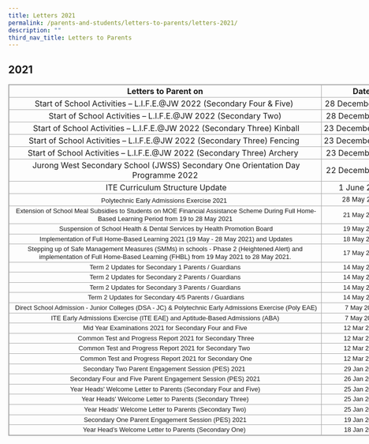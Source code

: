 ```yaml
---
title: Letters 2021
permalink: /parents-and-students/letters-to-parents/letters-2021/
description: ""
third_nav_title: Letters to Parents
---
```

2021
----

<table class="iveo_table ives_tab_simple3 ive_eobj_center" style="margin: auto; outline: 0px; padding: 0px; border-collapse: collapse; clear: both; border: 1px solid rgb(170, 170, 170); width: 928.5px;"><tbody style="margin: 0px; outline: 0px; padding: 0px;"><tr style="margin: 0px; outline: 0px; padding: 0px;"><td style="margin: 0px; outline: 0px; padding: 2px; text-align: center; border: 1px solid rgb(170, 170, 170); width: 642px;"><b style="margin: 0px; outline: 0px; padding: 0px;">Letters to Parent on</b></td><td style="margin: 0px; outline: 0px; padding: 2px; text-align: center; border: 1px solid rgb(170, 170, 170); width: 161px;"><b style="margin: 0px; outline: 0px; padding: 0px;">Date</b></td><td style="margin: 0px; outline: 0px; padding: 2px; text-align: center; border: 1px solid rgb(170, 170, 170); width: 125px;"><b style="margin: 0px; outline: 0px; padding: 0px;">Links</b></td></tr><tr style="margin: 0px; outline: 0px; padding: 0px;"><td style="margin: 0px; outline: 0px; padding: 2px; text-align: center; border: 1px solid rgb(170, 170, 170);"><span style="margin: 0px; outline: 0px; padding: 0px; font-size: 10pt; font-family: Calibri, sans-serif; color: rgb(31, 78, 121);"></span>Start of School Activities – L.I.F.E.@JW 2022 (Secondary Four &amp; Five)&nbsp;</td><td style="margin: 0px; outline: 0px; padding: 2px; text-align: center; border: 1px solid rgb(170, 170, 170);">28 December 2021</td><td style="margin: 0px; outline: 0px; padding: 2px; text-align: center; border: 1px solid rgb(170, 170, 170);"><a href="https://jurongwestsec.moe.edu.sg/qql/slot/u198/Parents/Letters%20to%20Parents/2021/Letter%20to%20Parents%20-%20LIFEJW%202022_Sec%204%20and%205.pdf" target="_blank" style="margin: 0px; outline: 0px; padding: 0px; color: rgb(66, 139, 202); text-decoration: none;">Click here</a></td></tr><tr style="margin: 0px; outline: 0px; padding: 0px;"><td style="margin: 0px; outline: 0px; padding: 2px; text-align: center; border: 1px solid rgb(170, 170, 170);"><span style="margin: 0px; outline: 0px; padding: 0px; font-size: 10pt; font-family: Calibri, sans-serif; color: rgb(31, 78, 121);"></span>Start of School Activities – L.I.F.E.@JW 2022 (Secondary Two)</td><td style="margin: 0px; outline: 0px; padding: 2px; text-align: center; border: 1px solid rgb(170, 170, 170);">&nbsp;28 December 2021</td><td style="margin: 0px; outline: 0px; padding: 2px; text-align: center; border: 1px solid rgb(170, 170, 170);"><a href="https://jurongwestsec.moe.edu.sg/qql/slot/u198/Parents/Letters%20to%20Parents/2021/Letter%20to%20Parents%20LIFEJW%202022_Sec%202.pdf" target="" style="margin: 0px; outline: 0px; padding: 0px; color: rgb(66, 139, 202); text-decoration: none;">Click here</a></td></tr><tr style="margin: 0px; outline: 0px; padding: 0px;"><td style="margin: 0px; outline: 0px; padding: 2px; text-align: center; border: 1px solid rgb(170, 170, 170);">&nbsp;Start of School Activities – L.I.F.E.@JW 2022 (Secondary Three) Kinball</td><td style="margin: 0px; outline: 0px; padding: 2px; text-align: center; border: 1px solid rgb(170, 170, 170);">23 December 2021&nbsp;</td><td style="margin: 0px; outline: 0px; padding: 2px; text-align: center; border: 1px solid rgb(170, 170, 170);"><a href="https://jurongwestsec.moe.edu.sg/qql/slot/u198/Parents/Letters%20to%20Parents/2021/Letter%20to%20Parents%20-%20LIFEJW%202022_Sec%203_Kinball.pdf" target="_blank" style="margin: 0px; outline: 0px; padding: 0px; color: rgb(66, 139, 202); text-decoration: none;">Click here</a></td></tr><tr style="margin: 0px; outline: 0px; padding: 0px;"><td style="margin: 0px; outline: 0px; padding: 2px; text-align: center; border: 1px solid rgb(170, 170, 170);"><span style="margin: 0px; outline: 0px; padding: 0px; font-size: 10pt; font-family: Calibri, sans-serif; color: rgb(31, 78, 121);"></span>Start of School Activities – L.I.F.E.@JW 2022 (Secondary Three) Fencing&nbsp;</td><td style="margin: 0px; outline: 0px; padding: 2px; text-align: center; border: 1px solid rgb(170, 170, 170);">23 December 2021&nbsp;</td><td style="margin: 0px; outline: 0px; padding: 2px; text-align: center; border: 1px solid rgb(170, 170, 170);"><a href="https://jurongwestsec.moe.edu.sg/qql/slot/u198/Parents/Letters%20to%20Parents/2021/Letter%20to%20Parents%20-%20LIFEJW%202022_Sec%203_Fencing_Roller.pdf" target="_blank" style="margin: 0px; outline: 0px; padding: 0px; color: rgb(66, 139, 202); text-decoration: none;">Click here&nbsp;</a></td></tr><tr style="margin: 0px; outline: 0px; padding: 0px;"><td style="margin: 0px; outline: 0px; padding: 2px; text-align: center; border: 1px solid rgb(170, 170, 170);"><span style="margin: 0px; outline: 0px; padding: 0px; font-size: 10pt; font-family: Calibri, sans-serif; color: rgb(31, 78, 121);"></span><span class="" style="margin: 0px; outline: 0px; padding: 0px;">Start of School Activities – L.I.F.E.@JW 2022 (Secondary Three) Archery&nbsp;</span>&nbsp;</td><td style="margin: 0px; outline: 0px; padding: 2px; text-align: center; border: 1px solid rgb(170, 170, 170);">&nbsp;23 December 2021</td><td style="margin: 0px; outline: 0px; padding: 2px; text-align: center; border: 1px solid rgb(170, 170, 170);"><a href="https://jurongwestsec.moe.edu.sg/qql/slot/u198/Parents/Letters%20to%20Parents/2021/Letter%20to%20Parents%20-%20LIFEJW%202022_Sec%203_Archery.pdf" target="_blank" style="margin: 0px; outline: 0px; padding: 0px; color: rgb(66, 139, 202); text-decoration: none;">Click here&nbsp;</a></td></tr><tr style="margin: 0px; outline: 0px; padding: 0px;"><td style="margin: 0px; outline: 0px; padding: 2px; text-align: center; border: 1px solid rgb(170, 170, 170);">&nbsp;Jurong West Secondary School (JWSS) Secondary One Orientation Day Programme 2022</td><td style="margin: 0px; outline: 0px; padding: 2px; text-align: center; border: 1px solid rgb(170, 170, 170);">&nbsp;22 December 2021</td><td style="margin: 0px; outline: 0px; padding: 2px; text-align: center; border: 1px solid rgb(170, 170, 170);"><a href="https://jurongwestsec.moe.edu.sg/qql/slot/u198/Parents/Letters%20to%20Parents/2021/Letter%20to%20Parents%20-%20Sec%201%20Orientation%20Camp.pdf" target="_blank" style="margin: 0px; outline: 0px; padding: 0px; color: rgb(66, 139, 202); text-decoration: none;">Click here&nbsp;</a></td></tr><tr style="margin: 0px; outline: 0px; padding: 0px;"><td style="margin: 0px; outline: 0px; padding: 2px; text-align: center; border: 1px solid rgb(170, 170, 170);">&nbsp;ITE Curriculum Structure Update</td><td style="margin: 0px; outline: 0px; padding: 2px; text-align: center; border: 1px solid rgb(170, 170, 170);">&nbsp;1 June 2021</td><td style="margin: 0px; outline: 0px; padding: 2px; text-align: center; border: 1px solid rgb(170, 170, 170);"><font size="2" style="margin: 0px; outline: 0px; padding: 0px; line-height: 15.6px;"><a href="https://jurongwestsec.moe.edu.sg/qql/slot/u198/Parents/Letters%20to%20Parents/2021/ITE%20Curricular%20Structure%20Update.pdf" target="_blank" style="margin: 0px; outline: 0px; padding: 0px; color: rgb(66, 139, 202); text-decoration: none;">Click here</a>&nbsp;</font></td></tr><tr style="margin: 0px; outline: 0px; padding: 0px;"><td style="margin: 0px; outline: 0px; padding: 2px; text-align: center; border: 1px solid rgb(170, 170, 170);"><span style="margin: 0px; outline: 0px; padding: 0px; font-family: verdana, sans-serif; font-size: small;">Polytechnic Early Admissions Exercise 2021</span>&nbsp;</td><td style="margin: 0px; outline: 0px; padding: 2px; text-align: center; border: 1px solid rgb(170, 170, 170);"><font size="2" style="margin: 0px; outline: 0px; padding: 0px; line-height: 15.6px;">&nbsp;28 May 2021</font></td><td style="margin: 0px; outline: 0px; padding: 2px; text-align: center; border: 1px solid rgb(170, 170, 170);"><font size="2" style="margin: 0px; outline: 0px; padding: 0px; line-height: 15.6px;"><a href="https://jurongwestsec.moe.edu.sg/qql/slot/u198/Parents/Letters%20to%20Parents/2021/Poly_EAE_2021.pdf" target="_blank" style="margin: 0px; outline: 0px; padding: 0px; color: rgb(66, 139, 202); text-decoration: none;">Click here&nbsp;</a></font></td></tr><tr style="margin: 0px; outline: 0px; padding: 0px;"><td style="margin: 0px; outline: 0px; padding: 2px; text-align: center; border: 1px solid rgb(170, 170, 170);"><font face="verdana, sans-serif" size="2" style="margin: 0px; outline: 0px; padding: 0px; line-height: 15.6px;">&nbsp;Extension of School Meal Subsidies to Students on MOE Financial Assistance Scheme During Full Home-Based Learning Period from 19 to 28 May 2021</font></td><td style="margin: 0px; outline: 0px; padding: 2px; text-align: center; border: 1px solid rgb(170, 170, 170);"><font face="verdana, sans-serif" size="2" style="margin: 0px; outline: 0px; padding: 0px; line-height: 15.6px;">21 May 2021</font></td><td style="margin: 0px; outline: 0px; padding: 2px; text-align: center; border: 1px solid rgb(170, 170, 170);"><font face="verdana, sans-serif" size="2" style="margin: 0px; outline: 0px; padding: 0px; line-height: 15.6px;"><a href="https://jurongwestsec.moe.edu.sg/qql/slot/u198/Parents/Letters%20to%20Parents/2021/Extension%20of%20School%20Meal%20Subsidise%20during%20FHBL%2019%20to%2028%20May%202021.pdf" target="_blank" style="margin: 0px; outline: 0px; padding: 0px; color: rgb(66, 139, 202); text-decoration: none;">Click here</a></font></td></tr><tr style="margin: 0px; outline: 0px; padding: 0px;"><td style="margin: 0px; outline: 0px; padding: 2px; text-align: center; border: 1px solid rgb(170, 170, 170);"><font face="verdana, sans-serif" size="2" style="margin: 0px; outline: 0px; padding: 0px; line-height: 15.6px;">&nbsp;Suspension of School Health &amp; Dental Services by Health Promotion Board</font></td><td style="margin: 0px; outline: 0px; padding: 2px; text-align: center; border: 1px solid rgb(170, 170, 170);"><font face="verdana, sans-serif" size="2" style="margin: 0px; outline: 0px; padding: 0px; line-height: 15.6px;">19 May 2021</font></td><td style="margin: 0px; outline: 0px; padding: 2px; text-align: center; border: 1px solid rgb(170, 170, 170);"><a href="https://jurongwestsec-moe-edu-sg-admin.cwp.sg/qql/slot/u198/Parents/Letters%20to%20Parents/2021/19%20May%202021%20HPB%20School%20Health%20and%20School%20Dental%20Services.pdf" target="_blank" style="margin: 0px; outline: 0px; padding: 0px; color: rgb(66, 139, 202); text-decoration: none;"><font face="verdana, sans-serif" size="2" style="margin: 0px; outline: 0px; padding: 0px; line-height: 15.6px;">Click here</font></a></td></tr><tr style="margin: 0px; outline: 0px; padding: 0px;"><td style="margin: 0px; outline: 0px; padding: 2px; text-align: center; border: 1px solid rgb(170, 170, 170);"><font size="2" face="verdana, sans-serif" style="margin: 0px; outline: 0px; padding: 0px; line-height: 15.6px;">&nbsp;Implementation of Full Home-Based Learning 2021 (19 May - 28 May 2021) and Updates<br style="margin: 0px; outline: 0px; padding: 0px;"></font></td><td style="margin: 0px; outline: 0px; padding: 2px; text-align: center; border: 1px solid rgb(170, 170, 170);"><font face="verdana, sans-serif" size="2" style="margin: 0px; outline: 0px; padding: 0px; line-height: 15.6px;">18 May 2021</font></td><td style="margin: 0px; outline: 0px; padding: 2px; text-align: center; border: 1px solid rgb(170, 170, 170);"><font face="verdana, sans-serif" size="2" style="margin: 0px; outline: 0px; padding: 0px; line-height: 15.6px;"><a href="https://jurongwestsec.moe.edu.sg/qql/slot/u198/Parents/Letters%20to%20Parents/2021/18%20May_Parents%20Letter%20-%20FHBL.pdf" target="_blank" style="margin: 0px; outline: 0px; padding: 0px; color: rgb(66, 139, 202); text-decoration: none;">Click here</a></font></td></tr><tr style="margin: 0px; outline: 0px; padding: 0px;"><td style="margin: 0px; outline: 0px; padding: 2px; text-align: center; border: 1px solid rgb(170, 170, 170); width: 496px;"><font face="verdana, sans-serif" size="2" style="margin: 0px; outline: 0px; padding: 0px; line-height: 15.6px;">Stepping up of Safe Management Measures (SMMs) in schools - Phase 2 (Heightened Alert) and implementation of Full Home-Based Learning (FHBL) from 19 May 2021 to 28 May 2021.</font></td><td style="margin: 0px; outline: 0px; padding: 2px; text-align: center; border: 1px solid rgb(170, 170, 170); width: 161px;"><font size="2" face="verdana, sans-serif" style="margin: 0px; outline: 0px; padding: 0px; line-height: 15.6px;">17 May 2021</font></td><td style="margin: 0px; outline: 0px; padding: 2px; text-align: center; border: 1px solid rgb(170, 170, 170); width: 125px;"><font face="verdana, sans-serif" size="2" style="margin: 0px; outline: 0px; padding: 0px; line-height: 15.6px;"><a href="http://jurongwestsec.moe.edu.sg/qql/slot/u198/Parents/Letters%20to%20Parents/2021/17_May_Parent_Letter_PG.pdf" target="_blank" style="margin: 0px; outline: 0px; padding: 0px; color: rgb(66, 139, 202); text-decoration: none;">Click here</a></font></td></tr><tr style="margin: 0px; outline: 0px; padding: 0px;"><td style="margin: 0px; outline: 0px; padding: 2px; text-align: center; border: 1px solid rgb(170, 170, 170);"><font face="verdana, sans-serif" size="2" style="margin: 0px; outline: 0px; padding: 0px; line-height: 15.6px;">Term 2 Updates for Secondary 1 Parents / Guardians</font></td><td style="margin: 0px; outline: 0px; padding: 2px; text-align: center; border: 1px solid rgb(170, 170, 170);"><font face="verdana, sans-serif" size="2" style="margin: 0px; outline: 0px; padding: 0px; line-height: 15.6px;">14 May 2021</font></td><td style="margin: 0px; outline: 0px; padding: 2px; text-align: center; border: 1px solid rgb(170, 170, 170);"><font face="verdana, sans-serif" size="2" style="margin: 0px; outline: 0px; padding: 0px; line-height: 15.6px;"><a href="http://jurongwestsec.moe.edu.sg/qql/slot/u198/Parents/Letters%20to%20Parents/2021/Term%202%20Updates_Letter%20to%20Parents_Sec%201_14%20May.pdf" target="_blank" style="margin: 0px; outline: 0px; padding: 0px; color: rgb(66, 139, 202); text-decoration: none;">Click here</a></font></td></tr><tr style="margin: 0px; outline: 0px; padding: 0px;"><td style="margin: 0px; outline: 0px; padding: 2px; text-align: center; border: 1px solid rgb(170, 170, 170);"><font face="verdana, sans-serif" size="2" style="margin: 0px; outline: 0px; padding: 0px; line-height: 15.6px;">Term 2 Updates for Secondary 2 Parents / Guardians</font></td><td style="margin: 0px; outline: 0px; padding: 2px; text-align: center; border: 1px solid rgb(170, 170, 170);"><font face="verdana, sans-serif" size="2" style="margin: 0px; outline: 0px; padding: 0px; line-height: 15.6px;">14 May 2021</font></td><td style="margin: 0px; outline: 0px; padding: 2px; text-align: center; border: 1px solid rgb(170, 170, 170);"><font face="verdana, sans-serif" size="2" style="margin: 0px; outline: 0px; padding: 0px; line-height: 15.6px;"><a href="http://jurongwestsec.moe.edu.sg/qql/slot/u198/Parents/Letters%20to%20Parents/2021/Term%202%20Updates_Letter%20to%20Parents_Sec%202_14%20May.pdf" target="_blank" style="margin: 0px; outline: 0px; padding: 0px; color: rgb(66, 139, 202); text-decoration: none;">Click here</a></font></td></tr><tr style="margin: 0px; outline: 0px; padding: 0px;"><td style="margin: 0px; outline: 0px; padding: 2px; text-align: center; border: 1px solid rgb(170, 170, 170);"><font face="verdana, sans-serif" size="2" style="margin: 0px; outline: 0px; padding: 0px; line-height: 15.6px;">Term 2 Updates for Secondary 3 Parents / Guardians</font></td><td style="margin: 0px; outline: 0px; padding: 2px; text-align: center; border: 1px solid rgb(170, 170, 170);"><font face="verdana, sans-serif" size="2" style="margin: 0px; outline: 0px; padding: 0px; line-height: 15.6px;">14 May 2021</font></td><td style="margin: 0px; outline: 0px; padding: 2px; text-align: center; border: 1px solid rgb(170, 170, 170);"><font face="verdana, sans-serif" size="2" style="margin: 0px; outline: 0px; padding: 0px; line-height: 15.6px;"><a href="http://jurongwestsec.moe.edu.sg/qql/slot/u198/Parents/Letters%20to%20Parents/2021/Term%202%20Updates_Letter%20to%20Parents_Sec%203_14%20May.pdf" target="_blank" style="margin: 0px; outline: 0px; padding: 0px; color: rgb(66, 139, 202); text-decoration: none;">Click here</a></font></td></tr><tr style="margin: 0px; outline: 0px; padding: 0px;"><td style="margin: 0px; outline: 0px; padding: 2px; text-align: center; border: 1px solid rgb(170, 170, 170);"><font face="verdana, sans-serif" size="2" style="margin: 0px; outline: 0px; padding: 0px; line-height: 15.6px;">&nbsp;Term 2 Updates for Secondary 4/5 Parents / Guardians</font></td><td style="margin: 0px; outline: 0px; padding: 2px; text-align: center; border: 1px solid rgb(170, 170, 170);"><font face="verdana, sans-serif" size="2" style="margin: 0px; outline: 0px; padding: 0px; line-height: 15.6px;">14 May 2021</font></td><td style="margin: 0px; outline: 0px; padding: 2px; text-align: center; border: 1px solid rgb(170, 170, 170);"><font face="verdana, sans-serif" size="2" style="margin: 0px; outline: 0px; padding: 0px; line-height: 15.6px;"><a href="http://jurongwestsec.moe.edu.sg/qql/slot/u198/Parents/Letters%20to%20Parents/2021/Term%202%20Updates_Letter%20to%20Parents_Sec%2045_14%20May.pdf" target="_blank" style="margin: 0px; outline: 0px; padding: 0px; color: rgb(66, 139, 202); text-decoration: none;">Click here</a></font></td></tr><tr style="margin: 0px; outline: 0px; padding: 0px;"><td style="margin: 0px; outline: 0px; padding: 2px; text-align: center; border: 1px solid rgb(170, 170, 170);"><font face="verdana, sans-serif" size="2" style="margin: 0px; outline: 0px; padding: 0px; line-height: 15.6px;">&nbsp;Direct School Admission - Junior Colleges (DSA - JC) &amp; Polytechnic Early Admissions Exercise (Poly EAE)</font></td><td style="margin: 0px; outline: 0px; padding: 2px; text-align: center; border: 1px solid rgb(170, 170, 170);"><font face="verdana, sans-serif" size="2" style="margin: 0px; outline: 0px; padding: 0px; line-height: 15.6px;">7 May 2021</font></td><td style="margin: 0px; outline: 0px; padding: 2px; text-align: center; border: 1px solid rgb(170, 170, 170);"><font face="verdana, sans-serif" size="2" style="margin: 0px; outline: 0px; padding: 0px; line-height: 15.6px;">&nbsp;<a href="http://jurongwestsec.moe.edu.sg/qql/slot/u198/Parents/Letters%20to%20Parents/2021/DSA_JC%20Letter%20to%20Parents.pdf" target="_blank" style="margin: 0px; outline: 0px; padding: 0px; color: rgb(66, 139, 202); text-decoration: none;">Click here</a></font></td></tr><tr style="margin: 0px; outline: 0px; padding: 0px;"><td style="margin: 0px; outline: 0px; padding: 2px; text-align: center; border: 1px solid rgb(170, 170, 170);"><font face="verdana, sans-serif" size="2" style="margin: 0px; outline: 0px; padding: 0px; line-height: 15.6px;">ITE Early Admissions Exercise (ITE EAE) and Aptitude-Based Admissions (ABA)</font></td><td style="margin: 0px; outline: 0px; padding: 2px; text-align: center; border: 1px solid rgb(170, 170, 170);"><font face="verdana, sans-serif" size="2" style="margin: 0px; outline: 0px; padding: 0px; line-height: 15.6px;">7 May 2021</font></td><td style="margin: 0px; outline: 0px; padding: 2px; text-align: center; border: 1px solid rgb(170, 170, 170);"><font face="verdana, sans-serif" size="2" style="margin: 0px; outline: 0px; padding: 0px; line-height: 15.6px;"><a href="http://jurongwestsec.moe.edu.sg/qql/slot/u198/Parents/Letters%20to%20Parents/2021/ITE_EAE%20Letter%20to%20Parents.pdf" target="_blank" style="margin: 0px; outline: 0px; padding: 0px; color: rgb(66, 139, 202); text-decoration: none;">Click here</a></font></td></tr><tr style="margin: 0px; outline: 0px; padding: 0px;"><td style="margin: 0px; outline: 0px; padding: 2px; text-align: center; border: 1px solid rgb(170, 170, 170);"><font face="verdana, sans-serif" size="2" style="margin: 0px; outline: 0px; padding: 0px; line-height: 15.6px;">Mid Year Examinations 2021 for Secondary Four and Five</font></td><td style="margin: 0px; outline: 0px; padding: 2px; text-align: center; border: 1px solid rgb(170, 170, 170);"><font face="verdana, sans-serif" size="2" style="margin: 0px; outline: 0px; padding: 0px; line-height: 15.6px;">12 Mar 2021</font></td><td style="margin: 0px; outline: 0px; padding: 2px; text-align: center; border: 1px solid rgb(170, 170, 170);"><font face="verdana, sans-serif" size="2" style="margin: 0px; outline: 0px; padding: 0px; line-height: 15.6px;"><a href="http://jurongwestsec.moe.edu.sg/qql/slot/u198/Parents/Letters%20to%20Parents/2021/11.%20Mid%20Year%20Exam%20Sec%204_5.pdf" target="_blank" style="margin: 0px; outline: 0px; padding: 0px; color: rgb(66, 139, 202); text-decoration: none;">Click here</a></font></td></tr><tr style="margin: 0px; outline: 0px; padding: 0px;"><td style="margin: 0px; outline: 0px; padding: 2px; text-align: center; border: 1px solid rgb(170, 170, 170);"><font face="verdana, sans-serif" size="2" style="margin: 0px; outline: 0px; padding: 0px; line-height: 15.6px;">&nbsp;Common Test and Progress Report 2021 for Secondary Three</font></td><td style="margin: 0px; outline: 0px; padding: 2px; text-align: center; border: 1px solid rgb(170, 170, 170);"><font face="verdana, sans-serif" size="2" style="margin: 0px; outline: 0px; padding: 0px; line-height: 15.6px;">12 Mar 2021</font></td><td style="margin: 0px; outline: 0px; padding: 2px; text-align: center; border: 1px solid rgb(170, 170, 170);"><a href="http://jurongwestsec.moe.edu.sg/qql/slot/u198/Parents/Letters%20to%20Parents/2021/10.%20Common%20Test%20Sec%203.pdf" target="_blank" style="margin: 0px; outline: 0px; padding: 0px; color: rgb(66, 139, 202); text-decoration: none;"><font face="verdana, sans-serif" size="2" style="margin: 0px; outline: 0px; padding: 0px; line-height: 15.6px;">Click here</font></a></td></tr><tr style="margin: 0px; outline: 0px; padding: 0px;"><td style="margin: 0px; outline: 0px; padding: 2px; text-align: center; border: 1px solid rgb(170, 170, 170);"><font face="verdana, sans-serif" size="2" style="margin: 0px; outline: 0px; padding: 0px; line-height: 15.6px;">Common Test and Progress Report 2021 for Secondary Two&nbsp;</font></td><td style="margin: 0px; outline: 0px; padding: 2px; text-align: center; border: 1px solid rgb(170, 170, 170);"><font face="verdana, sans-serif" size="2" style="margin: 0px; outline: 0px; padding: 0px; line-height: 15.6px;">12 Mar 2021</font></td><td style="margin: 0px; outline: 0px; padding: 2px; text-align: center; border: 1px solid rgb(170, 170, 170);"><a href="https://jurongwestsec.moe.edu.sg/qql/slot/u198/Parents/Letters%20to%20Parents/2021/9.%20Common%20Test%20Sec%202.pdf" target="_blank" style="margin: 0px; outline: 0px; padding: 0px; color: rgb(66, 139, 202); text-decoration: none;"><font face="verdana, sans-serif" size="2" style="margin: 0px; outline: 0px; padding: 0px; line-height: 15.6px;">Click here</font></a></td></tr><tr style="margin: 0px; outline: 0px; padding: 0px;"><td style="margin: 0px; outline: 0px; padding: 2px; text-align: center; border: 1px solid rgb(170, 170, 170);"><font face="verdana, sans-serif" size="2" style="margin: 0px; outline: 0px; padding: 0px; line-height: 15.6px;">&nbsp;Common Test and Progress Report 2021 for Secondary One</font></td><td style="margin: 0px; outline: 0px; padding: 2px; text-align: center; border: 1px solid rgb(170, 170, 170);"><font face="verdana, sans-serif" size="2" style="margin: 0px; outline: 0px; padding: 0px; line-height: 15.6px;">12 Mar 2021</font></td><td style="margin: 0px; outline: 0px; padding: 2px; text-align: center; border: 1px solid rgb(170, 170, 170);"><a href="http://jurongwestsec.moe.edu.sg/qql/slot/u198/Parents/Letters%20to%20Parents/2021/8.%20Common%20Test%20Sec%201.pdf" target="_blank" style="margin: 0px; outline: 0px; padding: 0px; color: rgb(66, 139, 202); text-decoration: none;"><font face="verdana, sans-serif" size="2" style="margin: 0px; outline: 0px; padding: 0px; line-height: 15.6px;">Click here</font></a></td></tr><tr style="margin: 0px; outline: 0px; padding: 0px;"><td style="margin: 0px; outline: 0px; padding: 2px; text-align: center; border: 1px solid rgb(170, 170, 170);"><font face="verdana, sans-serif" size="2" style="margin: 0px; outline: 0px; padding: 0px; line-height: 15.6px;">Secondary Two Parent Engagement Session (PES) 2021&nbsp;</font></td><td style="margin: 0px; outline: 0px; padding: 2px; text-align: center; border: 1px solid rgb(170, 170, 170);"><font face="verdana, sans-serif" size="2" style="margin: 0px; outline: 0px; padding: 0px; line-height: 15.6px;">29 Jan 2021</font></td><td style="margin: 0px; outline: 0px; padding: 2px; text-align: center; border: 1px solid rgb(170, 170, 170);"><a href="https://jurongwestsec.moe.edu.sg/qql/slot/u198/Parents/Letters%20to%20Parents/2021/7.%20Sec%202%20PES%202021.pdf" target="_blank" style="margin: 0px; outline: 0px; padding: 0px; color: rgb(66, 139, 202); text-decoration: none;"><font face="verdana, sans-serif" size="2" style="margin: 0px; outline: 0px; padding: 0px; line-height: 15.6px;">Click here</font></a></td></tr><tr style="margin: 0px; outline: 0px; padding: 0px;"><td style="margin: 0px; outline: 0px; padding: 2px; text-align: center; border: 1px solid rgb(170, 170, 170);"><font face="verdana, sans-serif" size="2" style="margin: 0px; outline: 0px; padding: 0px; line-height: 15.6px;">Secondary Four and Five Parent Engagement Session (PES) 2021</font></td><td style="margin: 0px; outline: 0px; padding: 2px; text-align: center; border: 1px solid rgb(170, 170, 170);"><font face="verdana, sans-serif" size="2" style="margin: 0px; outline: 0px; padding: 0px; line-height: 15.6px;">26 Jan 2021</font></td><td style="margin: 0px; outline: 0px; padding: 2px; text-align: center; border: 1px solid rgb(170, 170, 170);"><font face="verdana, sans-serif" size="2" style="margin: 0px; outline: 0px; padding: 0px; line-height: 15.6px;"><a href="https://jurongwestsec.moe.edu.sg/qql/slot/u198/Parents/Letters%20to%20Parents/2021/6.%20Sec%204_5%20PES%20Letter_PG.pdf" target="_blank" style="margin: 0px; outline: 0px; padding: 0px; color: rgb(66, 139, 202); text-decoration: none;">Click here</a></font></td></tr><tr style="margin: 0px; outline: 0px; padding: 0px;"><td style="margin: 0px; outline: 0px; padding: 2px; text-align: center; border: 1px solid rgb(170, 170, 170);"><font face="verdana, sans-serif" size="2" style="margin: 0px; outline: 0px; padding: 0px; line-height: 15.6px;">Year Heads' Welcome Letter to Parents (Secondary Four and Five)<br style="margin: 0px; outline: 0px; padding: 0px;"></font></td><td style="margin: 0px; outline: 0px; padding: 2px; text-align: center; border: 1px solid rgb(170, 170, 170);"><font face="verdana, sans-serif" size="2" style="margin: 0px; outline: 0px; padding: 0px; line-height: 15.6px;">25 Jan 2021</font></td><td style="margin: 0px; outline: 0px; padding: 2px; text-align: center; border: 1px solid rgb(170, 170, 170);"><font face="verdana, sans-serif" size="2" style="margin: 0px; outline: 0px; padding: 0px; line-height: 15.6px;"><a href="https://jurongwestsec.moe.edu.sg/qql/slot/u198/Parents/Letters%20to%20Parents/2021/5.%20Welcome%20Letter%20to%20Sec%204%20and%205%20Parents.pdf" target="_blank" style="margin: 0px; outline: 0px; padding: 0px; color: rgb(66, 139, 202); text-decoration: none;">Click here</a><br style="margin: 0px; outline: 0px; padding: 0px;"></font></td></tr><tr style="margin: 0px; outline: 0px; padding: 0px;"><td style="margin: 0px; outline: 0px; padding: 2px; text-align: center; border: 1px solid rgb(170, 170, 170);"><font face="verdana, sans-serif" size="2" style="margin: 0px; outline: 0px; padding: 0px; line-height: 15.6px;">Year Heads' Welcome Letter to Parents (Secondary Three)</font></td><td style="margin: 0px; outline: 0px; padding: 2px; text-align: center; border: 1px solid rgb(170, 170, 170);"><font face="verdana, sans-serif" size="2" style="margin: 0px; outline: 0px; padding: 0px; line-height: 15.6px;">25 Jan 2021<br style="margin: 0px; outline: 0px; padding: 0px;"></font></td><td style="margin: 0px; outline: 0px; padding: 2px; text-align: center; border: 1px solid rgb(170, 170, 170);"><font face="verdana, sans-serif" size="2" style="margin: 0px; outline: 0px; padding: 0px; line-height: 15.6px;"><a href="https://jurongwestsec.moe.edu.sg/qql/slot/u198/Parents/Letters%20to%20Parents/2021/4.%20Welcome%20Letter%20to%20Sec%203%20Parents.pdf" target="_blank" style="margin: 0px; outline: 0px; padding: 0px; color: rgb(66, 139, 202); text-decoration: none;">Click here</a><br style="margin: 0px; outline: 0px; padding: 0px;"></font></td></tr><tr style="margin: 0px; outline: 0px; padding: 0px;"><td style="margin: 0px; outline: 0px; padding: 2px; text-align: center; border: 1px solid rgb(170, 170, 170);"><font size="2" face="verdana, sans-serif" style="margin: 0px; outline: 0px; padding: 0px; line-height: 15.6px;">Year Heads' Welcome Letter to Parents (Secondary Two)</font></td><td style="margin: 0px; outline: 0px; padding: 2px; text-align: center; border: 1px solid rgb(170, 170, 170);"><font face="verdana, sans-serif" size="2" style="margin: 0px; outline: 0px; padding: 0px; line-height: 15.6px;">25 Jan 2021<br style="margin: 0px; outline: 0px; padding: 0px;"></font></td><td style="margin: 0px; outline: 0px; padding: 2px; text-align: center; border: 1px solid rgb(170, 170, 170);"><font face="verdana, sans-serif" size="2" style="margin: 0px; outline: 0px; padding: 0px; line-height: 15.6px;"><a href="https://jurongwestsec.moe.edu.sg/qql/slot/u198/Parents/Letters%20to%20Parents/2021/3.%20Welcome%20Letter%20to%20Sec%202%20parents.pdf" target="_blank" style="margin: 0px; outline: 0px; padding: 0px; color: rgb(66, 139, 202); text-decoration: none;">Click here</a></font></td></tr><tr style="margin: 0px; outline: 0px; padding: 0px;"><td style="margin: 0px; outline: 0px; padding: 2px; text-align: center; border: 1px solid rgb(170, 170, 170);"><font face="verdana, sans-serif" size="2" style="margin: 0px; outline: 0px; padding: 0px; line-height: 15.6px;">Secondary One Parent Engagement Session (PES) 2021</font></td><td style="margin: 0px; outline: 0px; padding: 2px; text-align: center; border: 1px solid rgb(170, 170, 170);"><font face="verdana, sans-serif" size="2" style="margin: 0px; outline: 0px; padding: 0px; line-height: 15.6px;">19 Jan 2021</font></td><td style="margin: 0px; outline: 0px; padding: 2px; text-align: center; border: 1px solid rgb(170, 170, 170);"><font face="verdana, sans-serif" size="2" style="margin: 0px; outline: 0px; padding: 0px; line-height: 15.6px;"><a href="https://jurongwestsec.moe.edu.sg/qql/slot/u198/Parents/Letters%20to%20Parents/2021/2.%20Sec%201%20Parent%20Engagement%20Session%20PES%202021.pdf" target="_blank" style="margin: 0px; outline: 0px; padding: 0px; color: rgb(66, 139, 202); text-decoration: none;"><font style="margin: 0px; outline: 0px; padding: 0px; line-height: 15.6px;">Click here</font></a></font></td></tr><tr style="margin: 0px; outline: 0px; padding: 0px;"><td style="margin: 0px; outline: 0px; padding: 2px; text-align: center; border: 1px solid rgb(170, 170, 170);"><font face="verdana, sans-serif" size="2" style="margin: 0px; outline: 0px; padding: 0px; line-height: 15.6px;">Year Head’s Welcome Letter to Parents (Secondary One)&nbsp;</font></td><td style="margin: 0px; outline: 0px; padding: 2px; text-align: center; border: 1px solid rgb(170, 170, 170);"><font face="verdana, sans-serif" size="2" style="margin: 0px; outline: 0px; padding: 0px; line-height: 15.6px;">18 Jan 2021</font></td><td style="margin: 0px; outline: 0px; padding: 2px; text-align: center; border: 1px solid rgb(170, 170, 170);"><font face="verdana, sans-serif" size="2" style="margin: 0px; outline: 0px; padding: 0px; line-height: 15.6px;"><a href="https://jurongwestsec.moe.edu.sg/qql/slot/u198/Parents/Letters%20to%20Parents/2021/1.%20Welcome%20Letter%20to%20Sec%201%20parents.pdf" target="_blank" style="margin: 0px; outline: 0px; padding: 0px; color: rgb(66, 139, 202); text-decoration: none;"><font style="margin: 0px; outline: 0px; padding: 0px; line-height: 15.6px;">Click here</font></a></font></td></tr></tbody></table>
